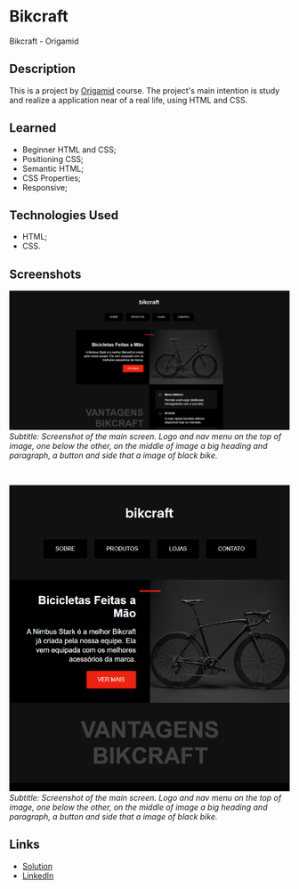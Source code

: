# Bikcraft
Bikcraft - Origamid

## Description
This is a project by [Origamid](https://www.origamid.com/) course. The project's main intention is study and realize a application near of a real life, using HTML and CSS.

## Learned
- Beginner HTML and CSS;
- Positioning CSS;
- Semantic HTML;
- CSS Properties;
- Responsive;

## Technologies Used
- HTML;
- CSS.

## Screenshots
![Screenshot of the main screen](./assets/images/screenshots/image.png)
*Subtitle: Screenshot of the main screen. Logo and nav menu on the top of image, one below the other, on the middle of image a big heading and paragraph, a button and side that a image of black bike.*

<br>

![Screenshot of the main screen responsive (width: 800px)](./assets/images/screenshots/image-1.png)
*Subtitle: Screenshot of the main screen. Logo and nav menu on the top of image, one below the other, on the middle of image a big heading and paragraph, a button and side that a image of black bike.*

## Links
- [Solution](https://viniciussnitram.github.io/bikcraft-prototype/)
- [LinkedIn](https://linkedin.com/in/viniciussmartins/)